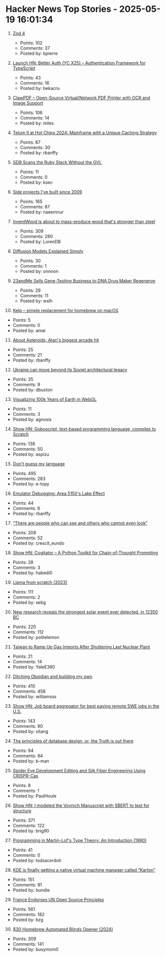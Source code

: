 # Hacker News Top Stories - 2025-05-19 16:01:34

1. [Zod 4](https://zod.dev/v4)
   - Points: 102
   - Comments: 37
   - Posted by: bpierre

2. [Launch HN: Better Auth (YC X25) – Authentication Framework for TypeScript](undefined)
   - Points: 43
   - Comments: 16
   - Posted by: bekacru

3. [ClawPDF – Open-Source Virtual/Network PDF Printer with OCR and Image Support](https://github.com/clawsoftware/clawPDF)
   - Points: 106
   - Comments: 14
   - Posted by: miles

4. [Telum II at Hot Chips 2024: Mainframe with a Unique Caching Strategy](https://chipsandcheese.com/p/telum-ii-at-hot-chips-2024-mainframe-with-a-unique-caching-strategy)
   - Points: 87
   - Comments: 30
   - Posted by: rbanffy

5. [SDB Scans the Ruby Stack Without the GVL](https://github.com/yfractal/blog/blob/master/blog/2025-01-15-non-blocking-stack-profiler.md)
   - Points: 11
   - Comments: 0
   - Posted by: ksec

6. [Side projects I've built since 2009](https://naeemnur.com/side-projects/)
   - Points: 165
   - Comments: 87
   - Posted by: naeemnur

7. [InventWood is about to mass-produce wood that's stronger than steel](https://techcrunch.com/2025/05/12/inventwood-is-about-to-mass-produce-wood-thats-stronger-than-steel/)
   - Points: 309
   - Comments: 280
   - Posted by: LorenDB

8. [Diffusion Models Explained Simply](https://www.seangoedecke.com/diffusion-models-explained/)
   - Points: 30
   - Comments: 1
   - Posted by: onnnon

9. [23andMe Sells Gene-Testing Business to DNA Drug Maker Regeneron](https://www.bloomberg.com/news/articles/2025-05-19/23andme-sells-gene-testing-business-to-dna-drug-maker-regeneron)
   - Points: 29
   - Comments: 11
   - Posted by: wslh

10. [Kelp – simple replacement for homebrew on macOS](https://github.com/crhuber/kelp)
   - Points: 5
   - Comments: 0
   - Posted by: amai

11. [About Asteroids, Atari's biggest arcade hit](https://www.goto10retro.com/p/about-asteroids-ataris-biggest-arcade)
   - Points: 25
   - Comments: 21
   - Posted by: rbanffy

12. [Ukraine can move beyond its Soviet architectural legacy](https://www.counteroffensive.news/p/how-ukraine-can-move-beyond-its-soviet)
   - Points: 35
   - Comments: 9
   - Posted by: dbuxton

13. [Visualizing 100k Years of Earth in WebGL](https://technistuff.com/posts/visualizing-100000-years-of-earth-in-webgl/)
   - Points: 11
   - Comments: 3
   - Posted by: agnosis

14. [Show HN: Goboscript, text-based programming language, compiles to Scratch](https://github.com/aspizu/goboscript)
   - Points: 138
   - Comments: 50
   - Posted by: aspizu

15. [Don't guess my language](https://vitonsky.net/blog/2025/05/17/language-detection/)
   - Points: 495
   - Comments: 283
   - Posted by: e-topy

16. [Emulator Debugging: Area 5150's Lake Effect](https://martypc.blogspot.com/2025/05/emulator-debugging-area-5150s-lake.html)
   - Points: 44
   - Comments: 6
   - Posted by: rbanffy

17. [“There are people who can see and others who cannot even look”](https://worldhistory.substack.com/p/there-are-people-who-can-see-and)
   - Points: 208
   - Comments: 52
   - Posted by: crescit_eundo

18. [Show HN: Cogitator – A Python Toolkit for Chain-of-Thought Prompting](https://github.com/habedi/cogitator)
   - Points: 28
   - Comments: 3
   - Posted by: habedi0

19. [Llama from scratch (2023)](https://blog.briankitano.com/llama-from-scratch/)
   - Points: 111
   - Comments: 2
   - Posted by: sebg

20. [New research reveals the strongest solar event ever detected, in 12350 BC](https://phys.org/news/2025-05-reveals-strongest-solar-event-bc.html)
   - Points: 220
   - Comments: 112
   - Posted by: politelemon

21. [Taiwan to Ramp Up Gas Imports After Shuttering Last Nuclear Plant](https://e360.yale.edu/digest/taiwan-nuclear-power-gas-imports)
   - Points: 21
   - Comments: 14
   - Posted by: YaleE360

22. [Ditching Obsidian and building my own](https://amberwilliams.io/blogs/building-my-own-pkms)
   - Points: 410
   - Comments: 458
   - Posted by: williamsss

23. [Show HN: Job board aggregator for best paying remote SWE jobs in the U.S.](https://www.remoteswe.fyi)
   - Points: 143
   - Comments: 90
   - Posted by: xitang

24. [The principles of database design, or, the Truth is out there](https://ebellani.github.io/blog/2025/the-principles-of-database-design-or-the-truth-is-out-there/)
   - Points: 94
   - Comments: 84
   - Posted by: b-man

25. [Spider Eye Development Editing and Silk Fiber Engineering Using CRISPR-Cas](https://onlinelibrary.wiley.com/doi/10.1002/anie.202502068)
   - Points: 8
   - Comments: 1
   - Posted by: PaulHoule

26. [Show HN: I modeled the Voynich Manuscript with SBERT to test for structure](https://github.com/brianmg/voynich-nlp-analysis)
   - Points: 371
   - Comments: 122
   - Posted by: brig90

27. [Programming in Martin-Lof's Type Theory: An Introduction (1990)](https://www.cse.chalmers.se/research/group/logic/book/)
   - Points: 41
   - Comments: 0
   - Posted by: todsacerdoti

28. [KDE is finally getting a native virtual machine manager called “Karton”](https://www.neowin.net/news/kde-is-finally-getting-a-native-virtual-machine-manager-called-karton/)
   - Points: 151
   - Comments: 91
   - Posted by: bundie

29. [France Endorses UN Open Source Principles](https://social.numerique.gouv.fr/@codegouvfr/114529954373492878)
   - Points: 561
   - Comments: 182
   - Posted by: bzg

30. [$30 Homebrew Automated Blinds Opener (2024)](https://sifter.org/~simon/journal/20240718.html)
   - Points: 309
   - Comments: 141
   - Posted by: busymom0

